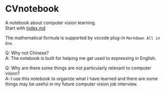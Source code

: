 # CVnotebook

A notebook about computer vision learning.  
Start with [Index.md](./Index.md)

The mathematical formula is supported by vscode plug-in `Markdown All in One`.

Q: Why not Chinese?  
A: The notebook is built for helping me get used to expressing in English.

Q: Why are there some things are not particularly relevant to computer vision?  
A: I use this notebook to organize what I have learned and there are some things may be useful in my future computer vision job interview.